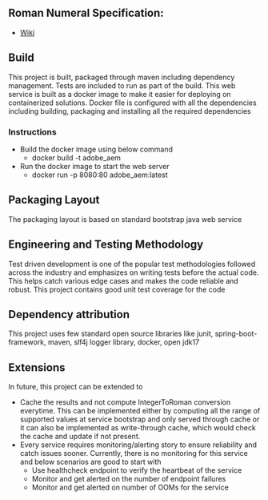 ## Roman Numeral Specification:

* [Wiki](https://en.wikipedia.org/wiki/Roman_numerals)


## Build 

This project is built, packaged through maven including dependency management. Tests are included to run as part of the build. This web service is built as a docker image to make it easier for deploying on containerized solutions. Docker file is configured with all the dependencies including building, packaging and installing all the required dependencies

### Instructions

* Build the docker image using below command
  * docker build -t adobe_aem
* Run the docker image to start the web server
  * docker run -p 8080:80 adobe_aem:latest

## Packaging Layout

The packaging layout is based on standard bootstrap java web service

## Engineering and Testing Methodology

Test driven development is one of the popular test methodologies followed across the industry and emphasizes on writing tests before the actual code. This helps catch various edge cases and makes the code reliable and robust. This project contains good unit test coverage for the code

## Dependency attribution

This project uses few standard open source libraries like junit, spring-boot-framework, maven, slf4j logger library, docker, open jdk17

## Extensions

In future, this project can be extended to

* Cache the results and not compute IntegerToRoman conversion everytime. This can be implemented either by computing all the range of supported values at service bootstrap and only served through cache or it can also be implemented as write-through cache, which would check the cache and update if not present.
* Every service requires monitoring/alerting story to ensure reliability and catch issues sooner. Currently, there is no monitoring for this service and below scenarios are good to start with
  * Use healthcheck endpoint to verify the heartbeat of the service
  * Monitor and get alerted on the number of endpoint failures
  * Monitor and get alerted on number of OOMs for the service
  
